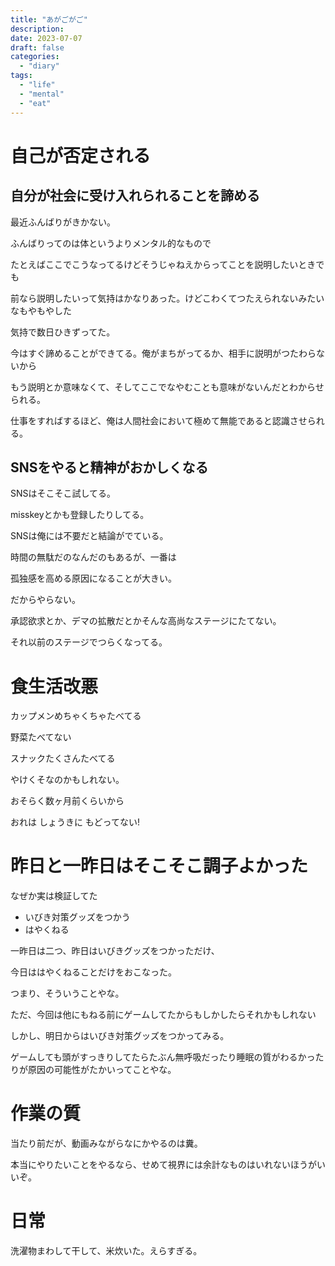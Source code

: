 ```yaml
---
title: "あがごがご"
description:
date: 2023-07-07
draft: false
categories:
  - "diary"
tags:
  - "life"
  - "mental"
  - "eat"
---
```


# 自己が否定される

## 自分が社会に受け入れられることを諦める

最近ふんばりがきかない。

ふんばりってのは体というよりメンタル的なもので

たとえばここでこうなってるけどそうじゃねえからってことを説明したいときでも

前なら説明したいって気持はかなりあった。けどこわくてつたえられないみたいなもやもやした

気持で数日ひきずってた。

今はすぐ諦めることができてる。俺がまちがってるか、相手に説明がつたわらないから

もう説明とか意味なくて、そしてここでなやむことも意味がないんだとわからせられる。

仕事をすればするほど、俺は人間社会において極めて無能であると認識させられる。

## SNSをやると精神がおかしくなる

SNSはそこそこ試してる。

misskeyとかも登録したりしてる。

SNSは俺には不要だと結論がでている。

時間の無駄だのなんだのもあるが、一番は

孤独感を高める原因になることが大きい。

だからやらない。

承認欲求とか、デマの拡散だとかそんな高尚なステージにたてない。

それ以前のステージでつらくなってる。

# 食生活改悪

カップメンめちゃくちゃたべてる

野菜たべてない

スナックたくさんたべてる

やけくそなのかもしれない。

おそらく数ヶ月前くらいから

おれは しょうきに もどってない!

# 昨日と一昨日はそこそこ調子よかった

なぜか実は検証してた

- いびき対策グッズをつかう
- はやくねる

一昨日は二つ、昨日はいびきグッズをつかっただけ、

今日ははやくねることだけをおこなった。

つまり、そういうことやな。

ただ、今回は他にもねる前にゲームしてたからもしかしたらそれかもしれない

しかし、明日からはいびき対策グッズをつかってみる。

ゲームしても頭がすっきりしてたらたぶん無呼吸だったり睡眠の質がわるかったりが原因の可能性がたかいってことやな。

# 作業の質

当たり前だが、動画みながらなにかやるのは糞。

本当にやりたいことをやるなら、せめて視界には余計なものはいれないほうがいいぞ。

# 日常

洗濯物まわして干して、米炊いた。えらすぎる。
